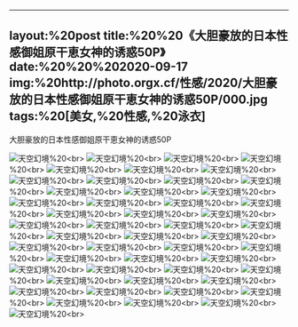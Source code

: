 ﻿---
layout:%20post
title:%20%20《大胆豪放的日本性感御姐原干恵女神的诱惑50P》
date:%20%20%202020-09-17
img:%20http://photo.orgx.cf/性感/2020/大胆豪放的日本性感御姐原干恵女神的诱惑50P/000.jpg
tags:%20[美女,%20性感,%20泳衣]
---

大胆豪放的日本性感御姐原干恵女神的诱惑50P



![天空幻境](http://photo.orgx.cf/性感/2020/大胆豪放的日本性感御姐原干恵女神的诱惑50P/001.jpg%20''天空幻境'')%20<br>
![天空幻境](http://photo.orgx.cf/性感/2020/大胆豪放的日本性感御姐原干恵女神的诱惑50P/002.jpg%20''天空幻境'')%20<br>
![天空幻境](http://photo.orgx.cf/性感/2020/大胆豪放的日本性感御姐原干恵女神的诱惑50P/003.jpg%20''天空幻境'')%20<br>
![天空幻境](http://photo.orgx.cf/性感/2020/大胆豪放的日本性感御姐原干恵女神的诱惑50P/004.jpg%20''天空幻境'')%20<br>
![天空幻境](http://photo.orgx.cf/性感/2020/大胆豪放的日本性感御姐原干恵女神的诱惑50P/005.jpg%20''天空幻境'')%20<br>
![天空幻境](http://photo.orgx.cf/性感/2020/大胆豪放的日本性感御姐原干恵女神的诱惑50P/006.jpg%20''天空幻境'')%20<br>
![天空幻境](http://photo.orgx.cf/性感/2020/大胆豪放的日本性感御姐原干恵女神的诱惑50P/007.jpg%20''天空幻境'')%20<br>
![天空幻境](http://photo.orgx.cf/性感/2020/大胆豪放的日本性感御姐原干恵女神的诱惑50P/008.jpg%20''天空幻境'')%20<br>
![天空幻境](http://photo.orgx.cf/性感/2020/大胆豪放的日本性感御姐原干恵女神的诱惑50P/009.jpg%20''天空幻境'')%20<br>
![天空幻境](http://photo.orgx.cf/性感/2020/大胆豪放的日本性感御姐原干恵女神的诱惑50P/010.jpg%20''天空幻境'')%20<br>
![天空幻境](http://photo.orgx.cf/性感/2020/大胆豪放的日本性感御姐原干恵女神的诱惑50P/011.jpg%20''天空幻境'')%20<br>
![天空幻境](http://photo.orgx.cf/性感/2020/大胆豪放的日本性感御姐原干恵女神的诱惑50P/012.jpg%20''天空幻境'')%20<br>
![天空幻境](http://photo.orgx.cf/性感/2020/大胆豪放的日本性感御姐原干恵女神的诱惑50P/013.jpg%20''天空幻境'')%20<br>
![天空幻境](http://photo.orgx.cf/性感/2020/大胆豪放的日本性感御姐原干恵女神的诱惑50P/014.jpg%20''天空幻境'')%20<br>
![天空幻境](http://photo.orgx.cf/性感/2020/大胆豪放的日本性感御姐原干恵女神的诱惑50P/015.jpg%20''天空幻境'')%20<br>
![天空幻境](http://photo.orgx.cf/性感/2020/大胆豪放的日本性感御姐原干恵女神的诱惑50P/016.jpg%20''天空幻境'')%20<br>
![天空幻境](http://photo.orgx.cf/性感/2020/大胆豪放的日本性感御姐原干恵女神的诱惑50P/017.jpg%20''天空幻境'')%20<br>
![天空幻境](http://photo.orgx.cf/性感/2020/大胆豪放的日本性感御姐原干恵女神的诱惑50P/018.jpg%20''天空幻境'')%20<br>
![天空幻境](http://photo.orgx.cf/性感/2020/大胆豪放的日本性感御姐原干恵女神的诱惑50P/019.jpg%20''天空幻境'')%20<br>
![天空幻境](http://photo.orgx.cf/性感/2020/大胆豪放的日本性感御姐原干恵女神的诱惑50P/020.jpg%20''天空幻境'')%20<br>
![天空幻境](http://photo.orgx.cf/性感/2020/大胆豪放的日本性感御姐原干恵女神的诱惑50P/021.jpg%20''天空幻境'')%20<br>
![天空幻境](http://photo.orgx.cf/性感/2020/大胆豪放的日本性感御姐原干恵女神的诱惑50P/022.jpg%20''天空幻境'')%20<br>
![天空幻境](http://photo.orgx.cf/性感/2020/大胆豪放的日本性感御姐原干恵女神的诱惑50P/023.jpg%20''天空幻境'')%20<br>
![天空幻境](http://photo.orgx.cf/性感/2020/大胆豪放的日本性感御姐原干恵女神的诱惑50P/024.jpg%20''天空幻境'')%20<br>
![天空幻境](http://photo.orgx.cf/性感/2020/大胆豪放的日本性感御姐原干恵女神的诱惑50P/025.jpg%20''天空幻境'')%20<br>
![天空幻境](http://photo.orgx.cf/性感/2020/大胆豪放的日本性感御姐原干恵女神的诱惑50P/026.jpg%20''天空幻境'')%20<br>
![天空幻境](http://photo.orgx.cf/性感/2020/大胆豪放的日本性感御姐原干恵女神的诱惑50P/027.jpg%20''天空幻境'')%20<br>
![天空幻境](http://photo.orgx.cf/性感/2020/大胆豪放的日本性感御姐原干恵女神的诱惑50P/028.jpg%20''天空幻境'')%20<br>
![天空幻境](http://photo.orgx.cf/性感/2020/大胆豪放的日本性感御姐原干恵女神的诱惑50P/029.jpg%20''天空幻境'')%20<br>
![天空幻境](http://photo.orgx.cf/性感/2020/大胆豪放的日本性感御姐原干恵女神的诱惑50P/030.jpg%20''天空幻境'')%20<br>
![天空幻境](http://photo.orgx.cf/性感/2020/大胆豪放的日本性感御姐原干恵女神的诱惑50P/031.jpg%20''天空幻境'')%20<br>
![天空幻境](http://photo.orgx.cf/性感/2020/大胆豪放的日本性感御姐原干恵女神的诱惑50P/032.jpg%20''天空幻境'')%20<br>
![天空幻境](http://photo.orgx.cf/性感/2020/大胆豪放的日本性感御姐原干恵女神的诱惑50P/033.jpg%20''天空幻境'')%20<br>
![天空幻境](http://photo.orgx.cf/性感/2020/大胆豪放的日本性感御姐原干恵女神的诱惑50P/034.jpg%20''天空幻境'')%20<br>
![天空幻境](http://photo.orgx.cf/性感/2020/大胆豪放的日本性感御姐原干恵女神的诱惑50P/035.jpg%20''天空幻境'')%20<br>
![天空幻境](http://photo.orgx.cf/性感/2020/大胆豪放的日本性感御姐原干恵女神的诱惑50P/036.jpg%20''天空幻境'')%20<br>
![天空幻境](http://photo.orgx.cf/性感/2020/大胆豪放的日本性感御姐原干恵女神的诱惑50P/037.jpg%20''天空幻境'')%20<br>
![天空幻境](http://photo.orgx.cf/性感/2020/大胆豪放的日本性感御姐原干恵女神的诱惑50P/038.jpg%20''天空幻境'')%20<br>
![天空幻境](http://photo.orgx.cf/性感/2020/大胆豪放的日本性感御姐原干恵女神的诱惑50P/039.jpg%20''天空幻境'')%20<br>
![天空幻境](http://photo.orgx.cf/性感/2020/大胆豪放的日本性感御姐原干恵女神的诱惑50P/040.jpg%20''天空幻境'')%20<br>
![天空幻境](http://photo.orgx.cf/性感/2020/大胆豪放的日本性感御姐原干恵女神的诱惑50P/041.jpg%20''天空幻境'')%20<br>
![天空幻境](http://photo.orgx.cf/性感/2020/大胆豪放的日本性感御姐原干恵女神的诱惑50P/042.jpg%20''天空幻境'')%20<br>
![天空幻境](http://photo.orgx.cf/性感/2020/大胆豪放的日本性感御姐原干恵女神的诱惑50P/043.jpg%20''天空幻境'')%20<br>
![天空幻境](http://photo.orgx.cf/性感/2020/大胆豪放的日本性感御姐原干恵女神的诱惑50P/044.jpg%20''天空幻境'')%20<br>
![天空幻境](http://photo.orgx.cf/性感/2020/大胆豪放的日本性感御姐原干恵女神的诱惑50P/045.jpg%20''天空幻境'')%20<br>
![天空幻境](http://photo.orgx.cf/性感/2020/大胆豪放的日本性感御姐原干恵女神的诱惑50P/046.jpg%20''天空幻境'')%20<br>
![天空幻境](http://photo.orgx.cf/性感/2020/大胆豪放的日本性感御姐原干恵女神的诱惑50P/047.jpg%20''天空幻境'')%20<br>
![天空幻境](http://photo.orgx.cf/性感/2020/大胆豪放的日本性感御姐原干恵女神的诱惑50P/048.jpg%20''天空幻境'')%20<br>
![天空幻境](http://photo.orgx.cf/性感/2020/大胆豪放的日本性感御姐原干恵女神的诱惑50P/049.jpg%20''天空幻境'')%20<br>
![天空幻境](http://photo.orgx.cf/性感/2020/大胆豪放的日本性感御姐原干恵女神的诱惑50P/050.jpg%20''天空幻境'')%20<br>